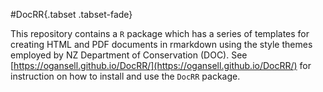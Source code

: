 #DocRR{.tabset .tabset-fade} 

This repository contains a ``R`` package which has a series of templates for creating HTML and PDF documents in rmarkdown using the style themes employed by NZ Department of Conservation (DOC). See [https://ogansell.github.io/DocRR/](https://ogansell.github.io/DocRR/) for instruction on how to install and use the ``DocRR`` package. 






